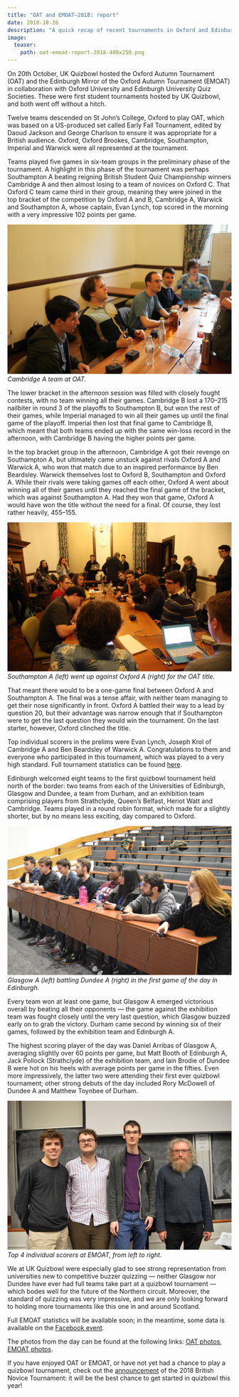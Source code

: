 ```yaml
---
title: "OAT and EMOAT–2018: report"
date: 2018-10-26
description: "A quick recap of recent tournaments in Oxford and Edinburgh."
image:
  teaser:
    path: oat-emoat-report-2018-400x250.png
---
```


On 20th October, UK Quizbowl hosted the Oxford Autumn Tournament (OAT) and the Edinburgh Mirror of the Oxford Autumn Tournament (EMOAT) in collaboration with Oxford University and Edinburgh University Quiz Societies. These were first student tournaments hosted by UK Quizbowl, and both went off without a hitch.

Twelve teams descended on St John’s College, Oxford to play OAT, which was based on a US-produced set called Early Fall Tournament, edited by Daoud Jackson and George Charlson to ensure it was appropriate for a British audience. Oxford, Oxford Brookes, Cambridge, Southampton, Imperial and Warwick were all represented at the tournament.

Teams played five games in six-team groups in the preliminary phase of the tournament. A highlight in this phase of the tournament was perhaps Southampton A beating reigning British Student Quiz Championship winners Cambridge A and then almost losing to a team of novices on Oxford C. That Oxford C team came third in their group, meaning they were joined in the top bracket of the competition by Oxford A and B, Cambridge A, Warwick and Southampton A, whose captain, Evan Lynch, top scored in the morning with a very impressive 102 points per game.

![OAT-1](../../assets/blog/oat-emoat-2018/cam-a.JPG)
_Cambridge A team at OAT._

The lower bracket in the afternoon session was filled with closely fought contests, with no team winning all their games. Cambridge B lost a 170–215 nailbiter in round 3 of the playoffs to Southampton B, but won the rest of their games, while Imperial managed to win all their games up until the final game of the playoff. Imperial then lost that final game to Cambridge B, which meant that both teams ended up with the same win-loss record in the afternoon, with Cambridge B having the higher points per game.

In the top bracket group in the afternoon, Cambridge A got their revenge on Southampton A, but ultimately came unstuck against rivals Oxford A and Warwick A, who won that match due to an inspired performance by Ben Beardsley. Warwick themselves lost to Oxford B, Southampton and Oxford A. While their rivals were taking games off each other, Oxford A went about winning all of their games until they reached the final game of the bracket, which was against Southampton A. Had they won that game, Oxford A would have won the title without the need for a final. Of course, they lost rather heavily, 455–155.

![OAT-2](../../assets/blog/oat-emoat-2018/soton-a-vs-ox-a.JPG)
_Southampton A (left) went up against Oxford A (right) for the OAT title._

That meant there would to be a one-game final between Oxford A and Southampton A. The final was a tense affair, with neither team managing to get their nose significantly in front. Oxford A battled their way to a lead by question 20, but their advantage was narrow enough that if Southampton were to get the last question they would win the tournament. On the last starter, however, Oxford clinched the title.

Top individual scorers in the prelims were Evan Lynch, Joseph Krol of Cambridge A and Ben Beardsley of Warwick A. Congratulations to them and everyone who participated in this tournament, which was played to a very high standard. Full tournament statistics can be found [here](https://hsquizbowl.org/db/tournaments/5228/).

Edinburgh welcomed eight teams to the first quizbowl tournament held north of the border: two teams from each of the Universities of Edinburgh, Glasgow and Dundee, a team from Durham, and an exhibition team comprising players from Strathclyde, Queen’s Belfast, Heriot Watt and Cambridge. Teams played in a round robin format, which made for a slightly shorter, but by no means less exciting, day compared to Oxford.

![EMOAT-1](../../assets/blog/oat-emoat-2018/dundee-a-vs-gla-a.JPG)
_Glasgow A (left) battling Dundee A (right) in the first game of the day in Edinburgh._

Every team won at least one game, but Glasgow A emerged victorious overall by beating all their opponents — the game against the exhibition team was fought closely until the very last question, which Glasgow buzzed early on to grab the victory. Durham came second by winning six of their games, followed by the exhibition team and Edinburgh A.

The highest scoring player of the day was Daniel Arribas of Glasgow A, averaging slightly over 60 points per game, but Matt Booth of Edinburgh A, Jack Pollock (Strathclyde) of the exhibition team, and Iain Brodie of Dundee B were hot on his heels with average points per game in the fifties. Even more impressively, the latter two were attending their first ever quizbowl tournament; other strong debuts of the day included Rory McDowell of Dundee A and Matthew Toynbee of Durham.

![EMOAT-2](../../assets/blog/oat-emoat-2018/emoat-top-scorers.JPG)
_Top 4 individual scorers at EMOAT, from left to right._

We at UK Quizbowl were especially glad to see strong representation from universities new to competitive buzzer quizzing — neither Glasgow nor Dundee have ever had full teams take part at a quizbowl tournament — which bodes well for the future of the Northern circuit. Moreover, the standard of quizzing was very impressive, and we are only looking forward to holding more tournaments like this one in and around Scotland.

Full EMOAT statistics will be available soon; in the meantime, some data is available on the [Facebook event](https://www.facebook.com/events/827394727384647/).

The photos from the day can be found at the following links: [OAT photos](https://photos.app.goo.gl/Ao2ZUcx8xjTdsH5x6), [EMOAT photos](https://photos.app.goo.gl/t4jWDLfLkB9VXwQ7A).

If you have enjoyed OAT or EMOAT, or have not yet had a chance to play a quizbowl tournament, check out the [announcement](/blog/2018-10-13-novice-2018-announcement) of the 2018 British Novice Tournament: it will be the best chance to get started in quizbowl this year!
